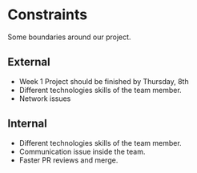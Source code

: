 # Constraints

Some boundaries around our project.

## External

- Week 1 Project should be finished by Thursday, 8th
- Different technologies skills of the team member.
- Network issues

## Internal

- Different technologies skills of the team member.
- Communication issue inside the team.
- Faster PR reviews and merge.
